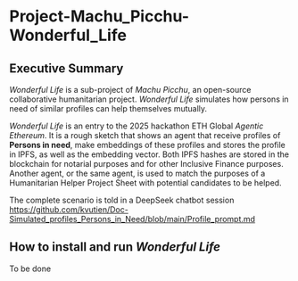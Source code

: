 # Project-Machu_Picchu-Wonderful_Life
## Executive Summary
*Wonderful Life* is a sub-project of *Machu Picchu*, an open-source collaborative humanitarian project. *Wonderful Life* simulates how persons in need of similar profiles can help themselves mutually.

*Wonderful Life* is an entry to the 2025 hackathon ETH Global *Agentic Ethereum*. It is a rough sketch that shows an agent that receive profiles of **Persons in need**, make embeddings of these profiles and stores the profile in IPFS, as well as the embedding vector. Both IPFS hashes are stored in the blockchain for notarial purposes and for other Inclusive Finance purposes. Another agent, or the same agent, is used to match the purposes of a Humanitarian Helper Project Sheet with potential candidates to be helped.

The complete scenario is told in a DeepSeek chatbot session https://github.com/kvutien/Doc-Simulated_profiles_Persons_in_Need/blob/main/Profile_prompt.md

## How to install and run *Wonderful Life*
To be done